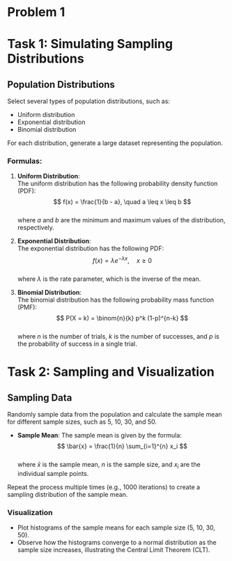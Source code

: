 # Problem 1

# Task 1: Simulating Sampling Distributions

## Population Distributions

Select several types of population distributions, such as:

- Uniform distribution
- Exponential distribution
- Binomial distribution

For each distribution, generate a large dataset representing the population.

### Formulas:

1. **Uniform Distribution**:  
   The uniform distribution has the following probability density function (PDF):  
   $$ f(x) = \frac{1}{b - a}, \quad a \leq x \leq b $$  
   where $a$ and $b$ are the minimum and maximum values of the distribution, respectively.

2. **Exponential Distribution**:  
   The exponential distribution has the following PDF:  
   $$ f(x) = \lambda e^{-\lambda x}, \quad x \geq 0 $$  
   where $\lambda$ is the rate parameter, which is the inverse of the mean.

3. **Binomial Distribution**:  
   The binomial distribution has the following probability mass function (PMF):  
   $$ P(X = k) = \binom{n}{k} p^k (1-p)^{n-k} $$  
   where $n$ is the number of trials, $k$ is the number of successes, and $p$ is the probability of success in a single trial.

# Task 2: Sampling and Visualization

## Sampling Data

Randomly sample data from the population and calculate the sample mean for different sample sizes, such as 5, 10, 30, and 50.

- **Sample Mean**: The sample mean is given by the formula:  
  $$ \bar{x} = \frac{1}{n} \sum_{i=1}^{n} x_i $$  
  where $\bar{x}$ is the sample mean, $n$ is the sample size, and $x_i$ are the individual sample points.

Repeat the process multiple times (e.g., 1000 iterations) to create a sampling distribution of the sample mean.

### Visualization

- Plot histograms of the sample means for each sample size (5, 10, 30, 50).
- Observe how the histograms converge to a normal distribution as the sample size increases, illustrating the Central Limit Theorem (CLT).

